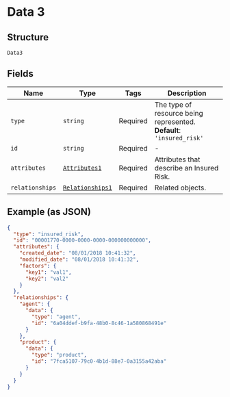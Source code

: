 
# Data 3

## Structure

`Data3`

## Fields

| Name | Type | Tags | Description |
|  --- | --- | --- | --- |
| `type` | `string` | Required | The type of resource being represented.<br>**Default**: `'insured_risk'` |
| `id` | `string` | Required | - |
| `attributes` | [`Attributes1`](../../doc/models/attributes-1.md) | Required | Attributes that describe an Insured Risk. |
| `relationships` | [`Relationships1`](../../doc/models/relationships-1.md) | Required | Related objects. |

## Example (as JSON)

```json
{
  "type": "insured_risk",
  "id": "00001770-0000-0000-0000-000000000000",
  "attributes": {
    "created_date": "08/01/2018 10:41:32",
    "modified_date": "08/01/2018 10:41:32",
    "factors": {
      "key1": "val1",
      "key2": "val2"
    }
  },
  "relationships": {
    "agent": {
      "data": {
        "type": "agent",
        "id": "6a04ddef-b9fa-48b0-8c46-1a580868491e"
      }
    },
    "product": {
      "data": {
        "type": "product",
        "id": "7fca5107-79c0-4b1d-88e7-0a3155a42aba"
      }
    }
  }
}
```

